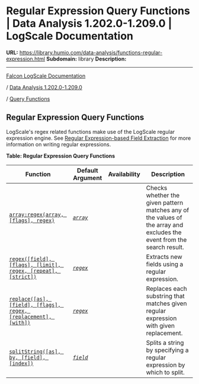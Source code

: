 # Regular Expression Query Functions | Data Analysis 1.202.0-1.209.0 | LogScale Documentation

**URL:** https://library.humio.com/data-analysis/functions-regular-expression.html
**Subdomain:** library
**Description:** 

---

[Falcon LogScale Documentation](https://library.humio.com)

/ [Data Analysis 1.202.0-1.209.0](data-analysis-docs.html)

/ [Query Functions](functions.html)

## Regular Expression Query Functions

LogScale's regex related functions make use of the LogScale regular expression engine. See [Regular Expression-based Field Extraction](syntax-fields.html#syntax-fields-extracting "Regular Expression-based Field Extraction") for more information on writing regular expressions. 

**Table: Regular Expression Query Functions**

Function| Default Argument| Availability| Description  
---|---|---|---  
[`array:regex(array, [flags], regex)`](functions-array-regex.html "array:regex\(\)")| [_`array`_](functions-array-regex.html#query-functions-array-regex-array)|  |  Checks whether the given pattern matches any of the values of the array and excludes the event from the search result.   
[`regex([field], [flags], [limit], regex, [repeat], [strict])`](functions-regex.html "regex\(\)")| [_`regex`_](functions-regex.html#query-functions-regex-regex)|  |  Extracts new fields using a regular expression.   
[`replace([as], [field], [flags], regex, [replacement], [with])`](functions-replace.html "replace\(\)")| [_`regex`_](functions-replace.html#query-functions-replace-regex)|  |  Replaces each substring that matches given regular expression with given replacement.   
[`splitString([as], by, [field], [index])`](functions-splitstring.html "splitString\(\)")| [_`field`_](functions-splitstring.html#query-functions-splitstring-field)|  |  Splits a string by specifying a regular expression by which to split.

